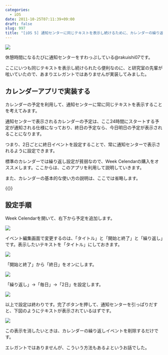 ```yaml
---
categories:
  - iOS
date: 2011-10-25T07:11:39+09:00
draft: false
slug: 997
title: "[iOS 5] 通知センターに同じテキストを表示し続けるために、カレンダーの繰り返し設定を利用する"
---
```


![](/images/2011/10/0997_1.jpg)

休憩時間になるたびに通知センターをすわっぷしている@rakuishi07です。

ここにいつも同じテキストを表示し続けられたら便利なのに、と研究室の先輩が呟いていたので、あまりエレガントではありませんが実装してみました。

## カレンダーアプリで実装する

カレンダーの予定を利用して、通知センターに常に同じテキストを表示することを考えてみます。

通知センターで表示されるカレンダーの予定は、ここ24時間にスタートする予定が通知される仕様になっており、終日の予定なら、今日明日の予定が表示されることになります。

つまり、2日ごとに終日イベントを設定することで、常に通知センターで表示されるように設定できます。

標準のカレンダーでは繰り返し設定が貧弱なので、Week Celendarの購入をオススメします。ここからは、このアプリを利用して説明していきます。

また、カレンダーの基本的な使い方の説明は、ここでは省略します。

{{<app id="381059732" title="Week Calendar 4.1（￥170）" src="http://a2.mzstatic.com/us/r1000/104/Purple/0a/a5/45/mzl.qtcdtqha.100x100-75.png">}}

## 設定手順

Week Celendarを開いて、右下から予定を追加します。

![](/images/2011/10/0997_2.jpg)

イベント編集画面で変更するのは、「タイトル」と「開始と終了」と「繰り返し」です。表示したいテキストを「タイトル」にしておきます。

![](/images/2011/10/0997_3.jpg)

「開始と終了」から「終日」をオンにします。

![](/images/2011/10/0997_4.jpg)

「繰り返し」→「毎日」→「2日」を設定します。

![](/images/2011/10/0997_5.jpg)

以上で設定は終わりです。完了ボタンを押して、通知センターを引っぱりだすと、下図のようにテキストが表示されているはずです。

![](/images/2011/10/0997_1.jpg)

この表示を消したいときは、カレンダーの繰り返しイベントを削除するだけです。

エレガントではありませんが、こういう方法もあるよというお話でした。
